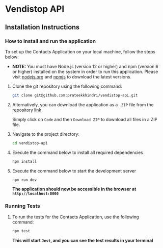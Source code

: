 # Vendistop API

## **Installation Instructions**

### **How to install and run the application**

To set up the Contacts Application on your local machine, follow the steps below:

- **NOTE:** You must have Node.js (version 12 or higher) and npm (version 6 or higher) installed on the system in order to run this application. Please visit [nodejs.org](https://nodejs.org/en/download) and [npmjs](https://docs.npmjs.com/downloading-and-installing-node-js-and-npm) to download the latest versions.

1. Clone the git repository using the following command:

   ```bash
   git clone git@github.com:prateekkhindri/vendistop-api.git
   ```

2. Alternatively, you can download the application as a `.ZIP` file from the repository [link](https://github.com/prateekkhindri/vendistop-api)

   Simply click on `Code` and then `Download ZIP` to download all files in a ZIP file.

3. Navigate to the project directory:

   ```bash
   cd vendistop-api
   ```

4. Execute the command below to install all required dependencies

   ```bash
   npm install
   ```

5. Execute the command below to start the development server

   ```bash
   npm run dev
   ```

   **The application should now be accessible in the browser at `http://localhost:8000`**

### **Running Tests**

1. To run the tests for the Contacts Application, use the following command:

   ```bash
   npm test
   ```

   **This will start `Jest`, and you can see the test results in your terminal**
